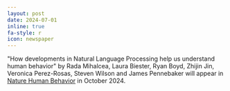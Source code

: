 ```yaml
---
layout: post
date: 2024-07-01
inline: true
fa-style: r
icon: newspaper
---
```

"How developments in Natural Language Processing help us understand human behavior" by Rada Mihalcea, Laura Biester, Ryan Boyd, Zhijin Jin, Veronica Perez-Rosas, Steven Wilson and James Pennebaker will appear in <a href="https://www.nature.com/nathumbehav/" target="_blank">Nature Human Behavior</a> in October 2024.
